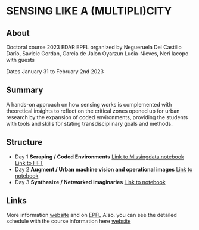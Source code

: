 # SENSING LIKE A (MULTIPLI)CITY

## About 

Doctoral course 2023  EDAR EPFL organized by Negueruela Del Castillo Darío, Savicic Gordan, Garcia de Jalon Oyarzun Lucia-Nieves, Neri Iacopo with guests

Dates January 31 to February 2nd 2023

## Summary 

A hands-on approach on how sensing works is complemented with theoretical insights to reflect on the critical zones opened up for urban research by the expansion of coded environments, providing the students with tools and skills for stating transdisciplinary goals and methods.

## Structure

- Day 1 **Scraping / Coded Environments** [Link to Missingdata notebook](https://colab.research.google.com/github/fleshgordo/sensinglikeamultiplicity/blob/main/day1/Missing_data.ipynb) [Link to HFT](https://colab.research.google.com/github/fleshgordo/sensinglikeamultiplicity/blob/main/day1/HFT_analysis.ipynb)
- Day 2 **Augment / Urban machine vision and operational images** [Link to notebook]()
- Day 3 **Synthesize / Networked imaginaries** [Link to notebook]()

## Links

More information [website](https://sensingmultiplicity.carrd.co/) and on [EPFL](https://edu.epfl.ch/coursebook/en/sensing-like-a-multipli-city-AR-638)
Also, you can see the detailed schedule with the course information here [website](https://docs.google.com/document/d/1UFmmDXjuW1bcLHcLnEWHI6Np5oN0fRXChWQawr0zB-U/edit?usp=sharing)
